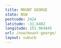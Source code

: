 ```yaml
---
title: MOUNT GEORGE
state: NSW
postcode: 2424
latitude: -31.6402
longitude: 151.964845
url: /nsw/mount-george/
layout: suburb
---
```

